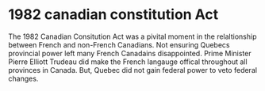 # 1982 canadian constitution Act
The 1982 Canadian Consitution Act was a pivital moment in the relaltionship between French and non-French Canadians. 
Not ensuring Quebecs provincial power left many French Canadains disappointed.
Prime Minister Pierre Elliott Trudeau did make the French langauge offical throughout all provinces in Canada. But, Quebec did not gain federal power to veto federal changes.
